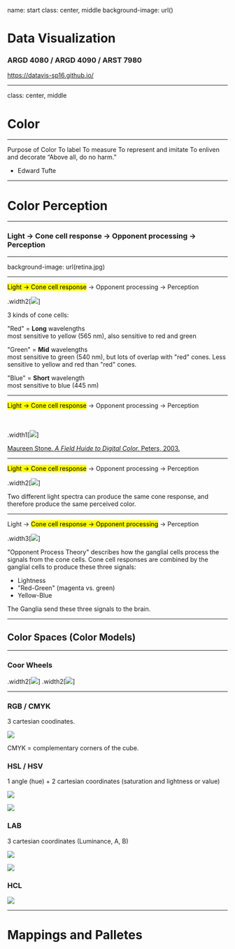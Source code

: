 name: start
class: center, middle
background-image: url()

# Data Visualization
                
### ARGD 4080 / ARGD 4090 / ARST 7980

<https://datavis-sp16.github.io/>

---
class: center, middle

# Color

---

Purpose of ColorTo labelTo measureTo represent and imitate To enliven and decorate“Above all, do no harm.”- Edward Tufte

---

# Color Perception

---

### Light &rarr; Cone cell response &rarr; Opponent processing &rarr; Perception

---

background-image: url(retina.jpg)

---

<mark>Light &rarr; Cone cell response</mark> &rarr; Opponent processing &rarr; Perception

.width2[![](https://upload.wikimedia.org/wikipedia/commons/0/04/Cone-fundamentals-with-srgb-spectrum.svg)]

3 kinds of cone cells:  

"Red" = **Long** wavelengths  
most sensitive to yellow (565 nm), also sensitive to red and green


"Green" = **Mid** wavelengths  
most sensitive to green (540 nm), but lots of overlap with "red" cones. Less sensitive to yellow and red than "red" cones.  


"Blue" = **Short** wavelength  
most sensitive to blue (445 nm)

---

<mark>Light &rarr; Cone cell response</mark> &rarr; Opponent processing &rarr; Perception

<br><br>
.width1[![](coneresponse.png)]

[Maureen Stone. *A Field Huide to Digital Color.* Peters, 2003.](http://www.amazon.com/gp/product/1568811616/qid=1137018573/sr=2-1/ref=pd_bbs_b_2_1/102-3650979-5932915?s=books&v=glance&n=283155)

---

<mark>Light &rarr; Cone cell response</mark> &rarr; Opponent processing &rarr; Perception

.width2[![](spectra.png)]

Two different light spectra can produce the same cone response, and therefore produce the same perceived color.

---

Light &rarr; <mark>Cone cell response &rarr; Opponent processing</mark> &rarr; Perception

.width3[![](oponent.svg)]

"Opponent Process Theory" describes how the ganglial cells process the signals from the cone cells.  Cone cell responses are combined by the ganglial cells to produce these three signals:  

- Lightness  
- "Red-Green" (magenta vs. green)  
- Yellow-Blue

The Ganglia send these three signals to the brain.

---

## Color Spaces (Color Models)

---

### Coor Wheels

.width2[![](schiffermueller.jpg)]
.width2[![](http://www.texample.net/media/tikz/examples/PNG/rgb-color-mixing.png)]

---

### RGB / CMYK

3 cartesian coodinates.

![](https://upload.wikimedia.org/wikipedia/commons/8/83/RGB_Cube_Show_lowgamma_cutout_b.png)

CMYK = complementary corners of the cube.

### HSL / HSV

1 angle (hue) + 2 cartesian coordinates (saturation and lightness or value)

![](http://www.texample.net/media/tikz/examples/PNG/rgb-color-mixing.png)

![](HSL-HSV.png)

### LAB

3 cartesian coordinates (Luminance, A, B)

![](https://developer.apple.com/library/mac/documentation/Cocoa/Conceptual/DrawColor/Concepts/Art/csl02.gif)

![](http://www.dubayrox.com/images/cielabpng.png)

### HCL

![](https://upload.wikimedia.org/wikipedia/commons/b/b3/HSL_color_solid_dblcone_chroma_gray.png)

---

# Mappings and Palletes

